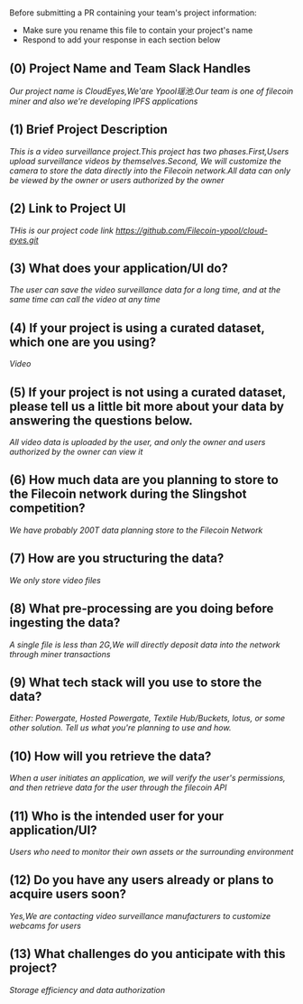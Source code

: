 # <CloudEyes>

Before submitting a PR containing your team's project information:
- Make sure you rename this file to contain your project's name
- Respond to add your response in each section below

## (0) Project Name and Team Slack Handles

*Our project name is CloudEyes,We'are Ypool瑶池.Our team is one of filecoin miner and also we're developing IPFS applications*

## (1) Brief Project Description

*This is a video surveillance project.This project has two phases.First,Users upload surveillance videos by themselves.Second, We will customize the camera to store the data directly into the Filecoin network.All data can only be viewed by the owner or users authorized by the owner*

## (2) Link to Project UI

*THis is our project code link https://github.com/Filecoin-ypool/cloud-eyes.git*

## (3) What does your application/UI do?

*The user can save the video surveillance data for a long time, and at the same time can call the video at any time*

## (4) If your project is using a curated dataset, which one are you using?

*Video*

## (5) If your project is not using a curated dataset, please tell us a little bit more about your data by answering the questions below.

*All video data is uploaded by the user, and only the owner and users authorized by the owner can view it*

## (6) How much data are you planning to store to the Filecoin network during the Slingshot competition?

*We have probably 200T data planning  store to the Filecoin Network*

## (7) How are you structuring the data?

*We only store video files*

## (8) What pre-processing are you doing before ingesting the data?

*A single file is less than 2G,We will directly deposit data into the network through miner transactions*

## (9)  What tech stack will you use to store the data?

*Either: Powergate, Hosted Powergate, Textile Hub/Buckets, lotus, or some other solution. Tell us what you're planning to use and how.*

## (10) How will you retrieve the data?

*When a user initiates an application, we will verify the user's permissions, and then retrieve data for the user through the filecoin API*

## (11) Who is the intended user for your application/UI?

*Users who need to monitor their own assets or the surrounding environment*

## (12) Do you have any users already or plans to acquire users soon?

*Yes,We are contacting video surveillance manufacturers to customize webcams for users*

## (13) What challenges do you anticipate with this project?

*Storage efficiency and data authorization*
